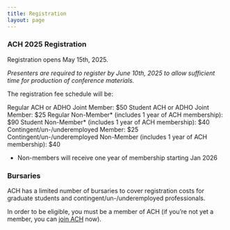 ```yaml
---
title: Registration
layout: page
---
```

### ACH 2025 Registration

Registration opens May 15th, 2025.

*Presenters are required to register by June 10th, 2025 to allow sufficient time for production of conference materials.*

The registration fee schedule will be:

Regular ACH or ADHO Joint Member: $50
Student ACH or ADHO Joint Member: $25
Regular Non-Member* (includes 1 year of ACH membership): $90
Student Non-Member* (includes 1 year of ACH membership): $40
Contingent/un-/underemployed Member: $25
Contingent/un-/underemployed Non-Member (includes 1 year of ACH membership): $40
* Non-members will receive one year of membership starting Jan 2026
  
### Bursaries

ACH has a limited number of bursaries to cover registration costs for graduate students and contingent/un-/underemployed professionals. 

In order to be eligible, you must be a member of ACH (if you’re not yet a member, you can [join ACH](https://ach.org/membership/) now). 
